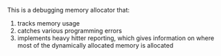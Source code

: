 This is a debugging memory allocator that:

1) tracks memory usage
2) catches various programming errors 
3) implements heavy hitter reporting, which gives information on where most of the dynamically allocated memory is allocated  
